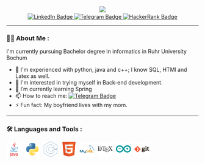 <div id="header" align="center">
  <img src="https://media.giphy.com/media/LMcB8XospGZO8UQq87/giphy.gif" width="100"/>
</div>
<div id="badges" align="center">
  <a href="https://www.linkedin.com/in/daria-mikhaylova-b0453a241/">
    <img src="https://img.shields.io/badge/LinkedIn-blue?style=for-the-badge&logo=linkedin&logoColor=white" alt="LinkedIn Badge"/>
  </a>
  <a href="https://t.me/dasha_mikhaylova">
    <img src="https://img.shields.io/badge/Telegram-blue?style=for-the-badge&logo=telegram&logoColor=white" alt="Telegram Badge"/>
  </a>
  <a href="https://www.hackerrank.com/zaets_dasha22">
    <img src="https://img.shields.io/badge/HackerRank-success?style=for-the-badge&logo=hackerrank&logoColor=white" alt="HackerRank Badge"/>
  </a>
</div>

---

### :woman_technologist: About Me :
I'm currently pursuing Bachelor degree in informatics in Ruhr University Bochum 
- 🌈 I'm experienced with python, java and c++; I know SQL, HTMl and Latex as well.
- 🍪 I'm interested in trying myself in Back-end development.
- 🌱 I’m currently learning Spring
- 📫 How to reach me: [![Telegram Badge](https://img.shields.io/badge/-dasha-blue?style=flat&logo=Telegram&logoColor=white)](https://t.me/dasha_mikhaylova)
- ⚡ Fun fact: My boyfriend lives with my mom.

---

### :hammer_and_wrench: Languages and Tools :
<div>
  <img src="https://github.com/devicons/devicon/blob/master/icons/java/java-original-wordmark.svg" title="Java" alt="Java" width="40" height="40"/>&nbsp;
  <img src="https://github.com/devicons/devicon/blob/master/icons/python/python-original.svg" title="Python" alt="Python" width="40" height="40"/>&nbsp;
  <img src="https://github.com/devicons/devicon/blob/master/icons/cplusplus/cplusplus-line.svg" title="C++" alt="C++" width="40" height="40"/>&nbsp;
  <img src="https://github.com/devicons/devicon/blob/master/icons/html5/html5-original.svg" title="HTML5" alt="HTML" width="40" height="40"/>&nbsp;
  <img src="https://github.com/devicons/devicon/blob/master/icons/mysql/mysql-original-wordmark.svg" title="MySQL"  alt="MySQL" width="40" height="40"/>&nbsp;
  <img src="https://github.com/devicons/devicon/blob/master/icons/latex/latex-original.svg " title="Latex" alt="Latex" width="40" height="40"/>&nbsp;
  <img src="https://github.com/devicons/devicon/blob/master/icons/arduino/arduino-original.svg " title="Arduino" alt="Arduino" width="40" height="40"/>&nbsp;
  <img src="https://github.com/devicons/devicon/blob/master/icons/git/git-original-wordmark.svg" title="Git" **alt="Git" width="40" height="40"/>
  
</div>
